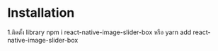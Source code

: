 # Installation
1.ติดตั้ง library 
  npm i react-native-image-slider-box
  หรือ
  yarn add react-native-image-slider-box

